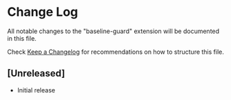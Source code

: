 # Change Log

All notable changes to the "baseline-guard" extension will be documented in this file.

Check [Keep a Changelog](http://keepachangelog.com/) for recommendations on how to structure this file.

## [Unreleased]

- Initial release